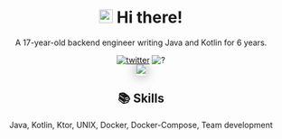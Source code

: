 <h1 align="center"><img style="object-fit:cover" width="24px" height="24px" src="https://user-images.githubusercontent.com/34242962/118581820-388ee680-b7cd-11eb-87cc-1f7c38df2559.png">   <b>Hi there!</b></h1>

<p align="center">A 17-year-old backend engineer writing Java and Kotlin for 6 years.</p>

<div align="center">
    <a href="https://twitter.com/kotx__"><img src="https://img.shields.io/static/v1?label=Twitter&message=Kotx__&style=flat-square&color=orange" alt="twitter"></a>
    <a><img src="https://img.shields.io/static/v1?label=Life&message=Failed!!&style=flat-square&color=critical" alt="?"></a>
    <br>
    <a style="box-shadow: 0px 0px 20px 0px rgba(0,0,0,0.5);"><img src="https://github-readme-stats.vercel.app/api?username=Kotlin-Chan&count_private=true&show_icons=true&hide_border=true&include_all_commits=true&cache_seconds=1800&theme=dark"><a/>
</div>

<div align="center">
    <h2>📚 Skills</h2>
    <p>Java, Kotlin, Ktor, UNIX, Docker, Docker-Compose, Team development</p>
</div>
